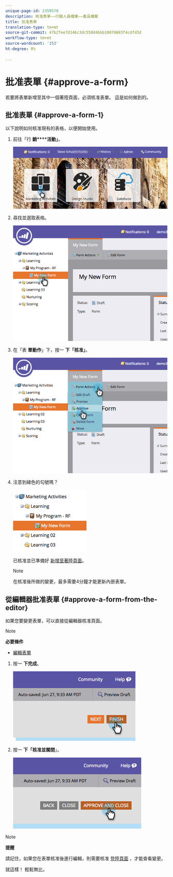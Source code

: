 ```yaml
---
unique-page-id: 2359578
description: 核准表單——行銷人員檔案——產品檔案
title: 批准表單
translation-type: tm+mt
source-git-commit: 47b2fee7d146c3dc558d4bbb10070683f4cdfd3d
workflow-type: tm+mt
source-wordcount: '153'
ht-degree: 0%

---
```



# 批准表單 {#approve-a-form}

若要將表單新增至其中一個著陸頁面，必須核准表單。 這是如何做到的。

## 批准表單 {#approve-a-form-1}

以下說明如何核准現有的表格，以便開始使用。

1. 前往「行 **銷****活動」**。

   ![](assets/login-marketing-activities-7.png)

1. 尋找並選取表格。

   ![](assets/image2014-9-15-17-3a49-3a40.png)

1. 在「表 **單動作**」下，按一 **下「核准」**。

   ![](assets/image2014-9-15-17-3a49-3a47.png)

1. 注意到綠色的勾號嗎？

   ![](assets/image2014-9-15-17-3a50-3a2.png)

   已核准並已準備好 [新增至著陸頁面](../../../../product-docs/demand-generation/landing-pages/understanding-landing-pages/approve-unapprove-or-delete-a-landing-page.md)。

   >[!NOTE]
   >
   >在核准後所做的變更，最多需要4分鐘才能更新內嵌表單。

## 從編輯器批准表單 {#approve-a-form-from-the-editor}

如果您要變更表單，可以直接從編輯器核准頁面。

>[!NOTE]
>
>**必要條件**
>
>* [編輯表單](../../../../product-docs/demand-generation/forms/form-actions/edit-a-form.md)

>



1. 按一 **下完成**。

   ![](assets/image2014-9-15-17-3a51-3a43.png)

1. 按一 **下「核准並關閉**」。

   ![](assets/image2014-9-15-17-3a52-3a1.png)

>[!NOTE]
>
>**提醒**
>
>請記住，如果您在表單核准後進行編輯，則需要核准 [登陸頁面](../../../../product-docs/demand-generation/landing-pages/understanding-landing-pages/approve-unapprove-or-delete-a-landing-page.md) ，才能查看變更。

就這樣！ 輕鬆無比。